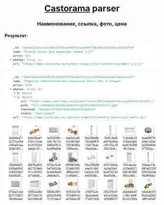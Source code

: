 <h1 align="center"> <a href="https://www.castorama.ru/" target="_blank">Castorama</a> parser </h1>
<h3 align="center">Наименование, ссылка, фото, цена</h3>
<h4 align="left">Результат:</h4>

![Результат в базе данных](https://github.com/OkhotnikovVV/Castorama-parser/blob/master/public/MongoDB.png?raw=true)
![Фото](https://github.com/OkhotnikovVV/Castorama-parser/blob/master/public/Photo.png?raw=true)